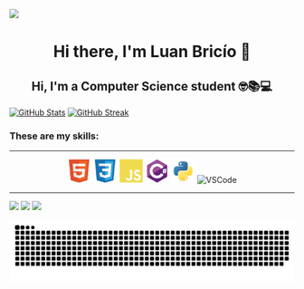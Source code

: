 ![](https://visitor-badge.glitch.me/badge?page_id=LuanBricio.LuanBricio)
<h1 align="center">Hi there, I'm Luan Bricío 👋</h1>

<h2 align="center"> Hi, I'm a Computer Science student 🤓📚💻 </h2>


[![GitHub Stats](https://github-readme-stats.vercel.app/api?username=LuanBricio&theme=dracula&count_private=true&show_icons=true&hide_title=true&hide_border=true)](https://github.com/LuanBricio)
[![GitHub Streak](http://github-readme-streak-stats.herokuapp.com?user=LuanBricio&theme=highcontrast&hide_border=true&date_format=j%2Fn%5B%2FY%5D)](https://github.com/LuanBricio)

<h3>These are my skills:</h3>

---
<p align="center">
<img alt="HTML" width="42" height="42" src="https://raw.githubusercontent.com/devicons/devicon/master/icons/html5/html5-original.svg"/>
<img alt="CSS" width="42" height="42" src="https://raw.githubusercontent.com/devicons/devicon/master/icons/css3/css3-original.svg"/>
<img alt="Js" width="42" height="42" src="https://raw.githubusercontent.com/devicons/devicon/master/icons/javascript/javascript-plain.svg"/>
<img alt="CSHARP" width="42" height="42" src="https://raw.githubusercontent.com/devicons/devicon/master/icons/csharp/csharp-original.svg"/>
<img alt="Python" width="42" height="42" src="https://raw.githubusercontent.com/devicons/devicon/master/icons/python/python-original.svg" />
<img alt="VSCode" width="42" height="42" src="https://cdn.jsdelivr.net/gh/devicons/devicon/icons/vscode/vscode-original.svg" /></p>

---

<div> 
  <a href="https://instagram.com/lbc_santos" target="_blank"><img src="https://img.shields.io/badge/-Instagram-%23E4405F?style=for-the-badge&logo=instagram&logoColor=white" target="_blank"></a>
  <a href = "mailto:luanbricio0@gmail.com"><img src="https://img.shields.io/badge/-Gmail-%23333?style=for-the-badge&logo=gmail&logoColor=white" target="_blank"></a>
  <a href="https://www.linkedin.com/in/luanbricio/" target="_blank"><img src="https://img.shields.io/badge/-LinkedIn-%230077B5?style=for-the-badge&logo=linkedin&logoColor=white" target="_blank"></a> 
  
  ![](https://github.com/Platane/snk/raw/output/github-contribution-grid-snake.svg)
  
</div>

